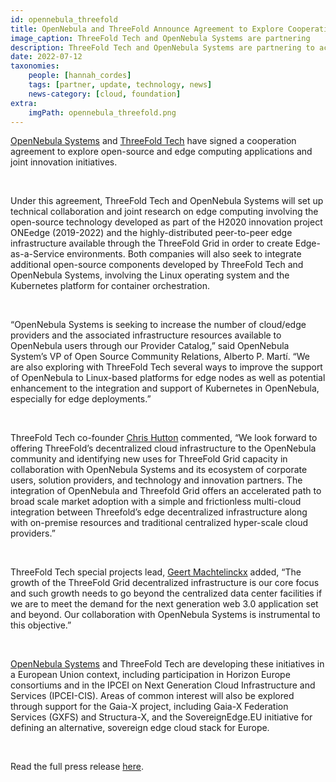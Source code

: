 ```yaml
---
id: opennebula_threefold
title: OpenNebula and ThreeFold Announce Agreement to Explore Cooperation in Open Source and Edge Computing
image_caption: ThreeFold Tech and OpenNebula Systems are partnering
description: ThreeFold Tech and OpenNebula Systems are partnering to accelerate new, open-source and edge computing applications and joint innovation initiatives.
date: 2022-07-12
taxonomies:
    people: [hannah_cordes]
    tags: [partner, update, technology, news]
    news-category: [cloud, foundation]
extra:
    imgPath: opennebula_threefold.png
---
```


[OpenNebula Systems](https://threefold.io/partners/opennebula) and [ThreeFold Tech](http://threefold.io/) have signed a cooperation agreement to explore open-source and edge computing applications and joint innovation initiatives.

<br/>

Under this agreement, ThreeFold Tech and OpenNebula Systems will set up technical collaboration and joint research on edge computing involving the open-source technology developed as part of the H2020 innovation project ONEedge (2019-2022) and the highly-distributed peer-to-peer edge infrastructure available through the ThreeFold Grid in order to create Edge-as-a-Service environments. Both companies will also seek to integrate additional open-source components developed by ThreeFold Tech and OpenNebula Systems, involving the Linux operating system and the Kubernetes platform for container orchestration.

<br/>

“OpenNebula Systems is seeking to increase the number of cloud/edge providers and the associated infrastructure resources available to OpenNebula users through our Provider Catalog,” said OpenNebula System’s VP of Open Source Community Relations, Alberto P. Martí. “We are also exploring with ThreeFold Tech several ways to improve the support of OpenNebula to Linux-based platforms for edge nodes as well as potential enhancement to the integration and support of Kubernetes in OpenNebula, especially for edge deployments.”

<br/>

ThreeFold Tech co-founder [Chris Hutton](https://threefold.io/people/christopher_hutton/) commented, “We look forward to offering ThreeFold’s decentralized cloud infrastructure to the OpenNebula community and identifying new uses for ThreeFold Grid capacity in collaboration with OpenNebula Systems and its ecosystem of corporate users, solution providers, and technology and innovation partners. The integration of OpenNebula and Threefold Grid offers an accelerated path to broad scale market adoption with a simple and frictionless multi-cloud integration between Threefold’s edge decentralized infrastructure along with on-premise resources and traditional centralized hyper-scale cloud providers.”

<br/>

ThreeFold Tech special projects lead, [Geert Machtelinckx](https://threefold.io/people/geert_machtelinckx/) added, “The growth of the ThreeFold Grid decentralized infrastructure is our core focus and such growth needs to go beyond the centralized data center facilities if we are to meet the demand for the next generation web 3.0 application set and beyond. Our collaboration with OpenNebula Systems is instrumental to this objective.” 

<br/>

[OpenNebula Systems](https://threefold.io/partners/opennebula) and ThreeFold Tech are developing these initiatives in a European Union context, including participation in Horizon Europe consortiums and in the IPCEI on Next Generation Cloud Infrastructure and Services (IPCEI-CIS). Areas of common interest will also be explored through support for the Gaia-X project, including Gaia-X Federation Services (GXFS) and Structura-X, and the SovereignEdge.EU initiative for defining an alternative, sovereign edge cloud stack for Europe.

<br/>

Read the full press release [here](https://www.einnews.com/pr_news/580733691/opennebula-and-threefold-announce-agreement-to-explore-cooperation-in-open-source-and-edge-computing).
